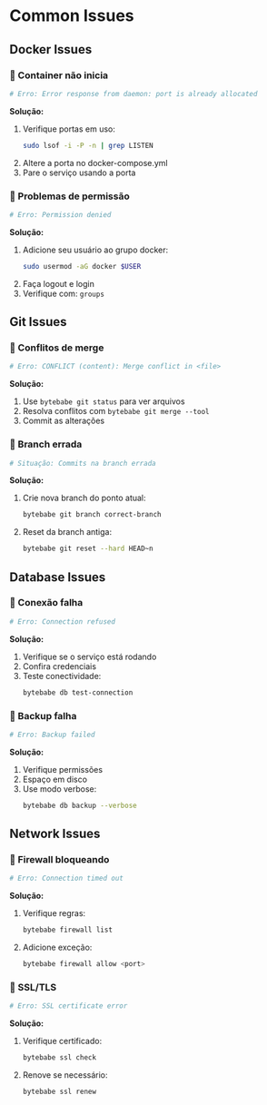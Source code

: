 # Common Issues

## Docker Issues

### 🔴 Container não inicia
```bash
# Erro: Error response from daemon: port is already allocated
```

**Solução:**
1. Verifique portas em uso:
   ```bash
   sudo lsof -i -P -n | grep LISTEN
   ```
2. Altere a porta no docker-compose.yml
3. Pare o serviço usando a porta

### 🔴 Problemas de permissão
```bash
# Erro: Permission denied
```

**Solução:**
1. Adicione seu usuário ao grupo docker:
   ```bash
   sudo usermod -aG docker $USER
   ```
2. Faça logout e login
3. Verifique com: `groups`

## Git Issues

### 🔴 Conflitos de merge
```bash
# Erro: CONFLICT (content): Merge conflict in <file>
```

**Solução:**
1. Use `bytebabe git status` para ver arquivos
2. Resolva conflitos com `bytebabe git merge --tool`
3. Commit as alterações

### 🔴 Branch errada
```bash
# Situação: Commits na branch errada
```

**Solução:**
1. Crie nova branch do ponto atual:
   ```bash
   bytebabe git branch correct-branch
   ```
2. Reset da branch antiga:
   ```bash
   bytebabe git reset --hard HEAD~n
   ```

## Database Issues

### 🔴 Conexão falha
```bash
# Erro: Connection refused
```

**Solução:**
1. Verifique se o serviço está rodando
2. Confira credenciais
3. Teste conectividade:
   ```bash
   bytebabe db test-connection
   ```

### 🔴 Backup falha
```bash
# Erro: Backup failed
```

**Solução:**
1. Verifique permissões
2. Espaço em disco
3. Use modo verbose:
   ```bash
   bytebabe db backup --verbose
   ```

## Network Issues

### 🔴 Firewall bloqueando
```bash
# Erro: Connection timed out
```

**Solução:**
1. Verifique regras:
   ```bash
   bytebabe firewall list
   ```
2. Adicione exceção:
   ```bash
   bytebabe firewall allow <port>
   ```

### 🔴 SSL/TLS
```bash
# Erro: SSL certificate error
```

**Solução:**
1. Verifique certificado:
   ```bash
   bytebabe ssl check
   ```
2. Renove se necessário:
   ```bash
   bytebabe ssl renew
   ```